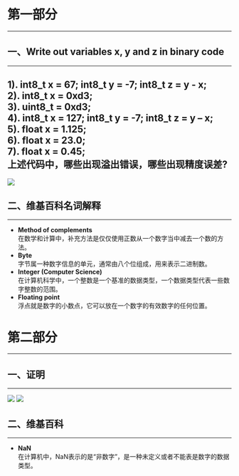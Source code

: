 # 第一部分
---
## 一、Write out variables x, y and z in binary code
---
1). int8_t x = 67; int8_t y = -7; int8_t z = y - x;\
2). int8_t x = 0xd3;\
3). uint8_t = 0xd3;\
4). int8_t x = 127; int8_t y = -7; int8_t z = y – x;\
5). float x = 1.125;\
6). float x = 23.0;\
7). float x = 0.45;\
**上述代码中，哪些出现溢出错误，哪些出现精度误差?**
---
![](https://github.com/yangzhanp/yangzhanp----homework/blob/gh-pages/images/821589641901204334.jpg?raw=true)
## 二、维基百科名词解释
---
* **Method of complements**\
在数学和计算中，补充方法是仅仅使用正数从一个数字当中减去一个数的方法。
* **Byte**\
字节属一种数字信息的单元，通常由八个位组成，用来表示二进制数。
* **Integer (Computer Science)**\
在计算机科学中，一个整数是一个基准的数据类型，一个数据类型代表一些数字整数的范围。
* **Floating point**\
浮点就是数字的小数点，它可以放在一个数字的有效数字的任何位置。



# 第二部分
---
## 一、证明
---
![](https://github.com/yangzhanp/yangzhanp----homework/blob/gh-pages/%E7%AC%AC%E4%B8%80%E5%BC%A0.jpg)
![](https://github.com/yangzhanp/yangzhanp----homework/blob/gh-pages/%E7%AC%AC%E4%BA%8C%E5%BC%A0.jpg)
## 二、维基百科
---
 * **NaN**\
 在计算机中，NaN表示的是“非数字”，是一种未定义或者不能表是数字的数据类型。
